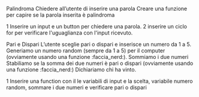 Palindroma
Chiedere all’utente di inserire una parola
Creare una funzione per capire se la parola inserita è palindroma

1
Inserire un input e un button per chiedere una parola.
2
inserire un  ciclo for per verificare l'uguaglianza con l'input ricevuto.


Pari e Dispari
L’utente sceglie pari o dispari e inserisce un numero da 1 a 5.
Generiamo un numero random (sempre da 1 a 5) per il computer (ovviamente usando una funzione :faccia_nerd:).
Sommiamo i due numeri
Stabiliamo se la somma dei due numeri è pari o dispari (ovviamente  usando una funzione :faccia_nerd:)
Dichiariamo chi ha vinto.

1
Inserire una function con il le variabili di input e la scelta, variabile numero random, sommare i due numeri e verificare pari o dispari